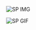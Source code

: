 
![SP IMG](https://user-images.githubusercontent.com/57189967/230927072-929fa330-ab8f-4421-b01e-5f996cf7b8ac.gif)


![SP GIF](https://user-images.githubusercontent.com/57189967/230928117-2f903d34-61b0-47df-bdd2-d1fe30b643ff.gif)
